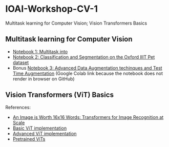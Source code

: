 # IOAI-Workshop-CV-1
Multitask learning for Computer Vision; Vision Transformers Basics


## Multitask learning for Computer Vision

* [Notebook 1: Multitask into](./multitask/1.multitask-intro.ipynb)
* [Notebook 2: Classification and Segmentation on the Oxford IIIT Pet dataset](./multitask/2.multitask-and-transfer-learning.ipynb)
* Bonus [Notebook 3: Advanced Data Augmentation techinques and Test Time Augmentation](https://colab.research.google.com/github/Tensor-Reloaded/IOAI-Workshop-CV-1/blob/main/multitask/3.advanced-data-augmentation-and-tta.ipynb) (Google Colab link because the notebook does not render in browser on GitHub)

## Vision Transformers (ViT) Basics

References:
* [An Image is Worth 16x16 Words: Transformers for Image Recognition at Scale](https://openreview.net/pdf?id=YicbFdNTTy)
* [Basic ViT implementation](https://nn.labml.ai/transformers/vit/index.html)
* [Advanced ViT implementation](https://github.com/lucidrains/vit-pytorch)
* [Pretrained ViTs](https://huggingface.co/docs/hub/timm)
